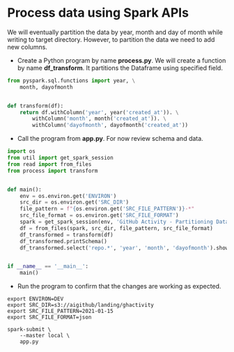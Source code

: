 # Process data using Spark APIs

We will eventually partition the data by year, month and day of month while writing to target directory. However, to partition the data we need to add new columns.
* Create a Python program by name **process.py**. We will create a function by name **df_transform**. It partitions the Dataframe using specified field.

```python
from pyspark.sql.functions import year, \
    month, dayofmonth


def transform(df):
    return df.withColumn('year', year('created_at')). \
        withColumn('month', month('created_at')). \
        withColumn('dayofmonth', dayofmonth('created_at'))
```

* Call the program from **app.py**. For now review schema and data.

```python
import os
from util import get_spark_session
from read import from_files
from process import transform


def main():
    env = os.environ.get('ENVIRON')
    src_dir = os.environ.get('SRC_DIR')
    file_pattern = f"{os.environ.get('SRC_FILE_PATTERN')}-*"
    src_file_format = os.environ.get('SRC_FILE_FORMAT')
    spark = get_spark_session(env, 'GitHub Activity - Partitioning Data')
    df = from_files(spark, src_dir, file_pattern, src_file_format)
    df_transformed = transform(df)
    df_transformed.printSchema()
    df_transformed.select('repo.*', 'year', 'month', 'dayofmonth').show()


if __name__ == '__main__':
    main()
```
* Run the program to confirm that the changes are working as expected.

```
export ENVIRON=DEV
export SRC_DIR=s3://aigithub/landing/ghactivity
export SRC_FILE_PATTERN=2021-01-15
export SRC_FILE_FORMAT=json

spark-submit \
    --master local \
    app.py
```
